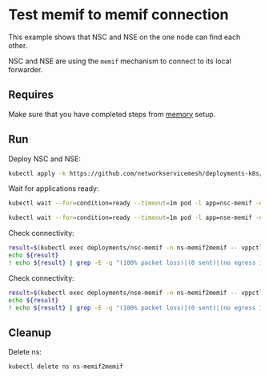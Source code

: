 # Test memif to memif connection


This example shows that NSC and NSE on the one node can find each other.

NSC and NSE are using the `memif` mechanism to connect to its local forwarder.

## Requires

Make sure that you have completed steps from [memory](../) setup.

## Run

Deploy NSC and NSE:
```bash
kubectl apply -k https://github.com/networkservicemesh/deployments-k8s/examples/memory/Memif2Memif?ref=6529e81fbab7fe38244c45a7225c7e1205b7046f
```

Wait for applications ready:
```bash
kubectl wait --for=condition=ready --timeout=1m pod -l app=nsc-memif -n ns-memif2memif
```
```bash
kubectl wait --for=condition=ready --timeout=1m pod -l app=nse-memif -n ns-memif2memif
```

Check connectivity:
```bash
result=$(kubectl exec deployments/nsc-memif -n ns-memif2memif -- vppctl ping 172.16.1.100 repeat 4)
echo ${result}
! echo ${result} | grep -E -q "(100% packet loss)|(0 sent)|(no egress interface)"
```

Check connectivity:
```bash
result=$(kubectl exec deployments/nse-memif -n ns-memif2memif -- vppctl ping 172.16.1.101 repeat 4)
echo ${result}
! echo ${result} | grep -E -q "(100% packet loss)|(0 sent)|(no egress interface)"
```

## Cleanup

Delete ns:
```bash
kubectl delete ns ns-memif2memif
```
